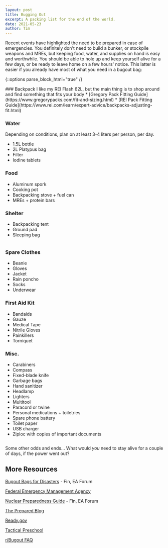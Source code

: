 ```yaml
---
layout: post
title: Bugging Out
excerpt: A packing list for the end of the world.
date: 2021-05-23
author: Tim
---
```


Recent events have highlighted the need to be prepared in case of emergencies. You definitely don't need to build a bunker, or stockpile weapons and MREs, but keeping food, water, and supplies on hand is easy and worthwhile. You should be able to hole up and keep yourself alive for a few days, or be ready to leave home on a few hours' notice. This latter is easier if you already have most of what you need in a bugout bag:

{::options parse_block_html="true" /}
<div class="row">
<div class="column">
### Backpack
I like my REI Flash 62L, but the main thing is to shop around and find something that fits your body  
* [Gregory Pack Fitting Guide](https://www.gregorypacks.com/fit-and-sizing.html)
* [REI Pack Fitting Guide](https://www.rei.com/learn/expert-advice/backpacks-adjusting-fit.html)

### Water
Depending on conditions, plan on at least 3-4 liters per person, per day.
* 1.5L bottle
* 2L Platypus bag
* Filter
* Iodine tablets

### Food
* Aluminum spork
* Cooking pot 
* Backpacking stove + fuel can
* MREs + protein bars

### Shelter
* Backpacking tent
* Ground pad
* Sleeping bag

</div>	
<div class="column">

### Spare Clothes
* Beanie
* Gloves
* Jacket
* Rain poncho
* Socks
* Underwear

### First Aid Kit
* Bandaids
* Gauze
* Medical Tape
* Nitrile Gloves
* Painkillers
* Torniquet

### Misc.
* Carabiners
* Compass
* Fixed-blade knife
* Garbage bags
* Hand sanitizer
* Headlamp
* Lighters
* Multitool
* Paracord or twine
* Personal medications + toiletries
* Spare phone battery
* Toilet paper
* USB charger
* Ziploc with copies of important documents
</div>
</div>

Some other odds and ends... What would *you* need to stay alive for a couple of days, if the power went out?

## More Resources
[Bugout Bags for Disasters](https://forum.effectivealtruism.org/posts/rH8etkwn4DvdeYxDr/bugout-bags-for-disasters) - Fin, EA Forum

[Federal Emergency Management Agency](https://www.fema.gov/)

[Nuclear Preparedness Guide](https://forum.effectivealtruism.org/posts/DL7gYYA2BKjmXABse/nuclear-preparedness-guide) - Fin, EA Forum

[The Prepared Blog](https://theprepared.com/blog/)  

[Ready.gov](https://www.ready.gov/kit)

[Tactical Preschool](https://tgace.wordpress.com/category/tactical-preschool/)  

[r/Bugout FAQ](https://www.reddit.com/r/bugout/comments/1wsdea/faq_lets_make_it_happen/)  